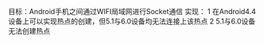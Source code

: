 目标：Android手机之间通过WIFI局域网进行Socket通信
实现：
    1 在Android4.4设备上可以实现热点的创建，但5.1与6.0设备均无法连接上该热点
    2 5.1与6.0设备无法创建热点